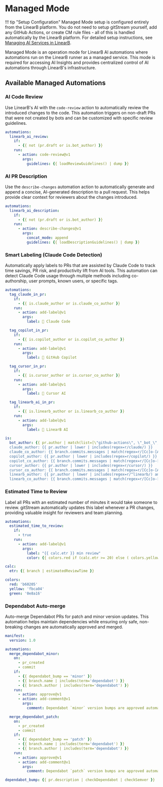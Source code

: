 # Managed Mode

!!! tip "Setup Configuration"
    Managed Mode setup is configured entirely from the LinearB platform. You do not need to setup gitStream yourself, add any GitHub Actions, or create CM rule files - all of this is handled automatically by the LinearB platform. For detailed setup instructions, see [Managing AI Services in LinearB](https://linearb.helpdocs.io/article/hvm9neua4e-managing-ai-services-in-linear-b#ai_tools_automations).

Managed Mode is an operation mode for LinearB AI automations where automations run on the LinearB runner as a managed service. This mode is required for accessing AI Insights and provides centralized control of AI automations through LinearB's infrastructure.

## Available Managed Automations

### AI Code Review

Use LinearB's AI with the `code-review` action to automatically review the introduced changes to the code. This automation triggers on non-draft PRs that were not created by bots and can be customized with specific review guidelines.

```yaml
automations:
  linearb_ai_review:
    if:
      - {{ not (pr.draft or is.bot_author) }}
    run:
      - action: code-review@v1
        args:
          guidelines: {{ loadReviewGuidelines() | dump }}
```

### AI PR Description

Use the `describe-changes` automation action to automatically generate and append a concise, AI-generated description to a pull request. This helps provide clear context for reviewers about the changes introduced.

```yaml
automations:
  linearb_ai_description:
    if:
      - {{ not (pr.draft or is.bot_author) }}
    run:
      - action: describe-changes@v1
        args:
          concat_mode: append
          guidelines: {{ loadDescriptionGuidelines() | dump }}
```

### Smart Labeling (Claude Code Detection)

Automatically apply labels to PRs that are assisted by Claude Code to track time savings, PR risk, and productivity lift from AI tools. This automation can detect Claude Code usage through multiple methods including co-authorship, user prompts, known users, or specific tags.

```yaml
automations:
  tag_claude_in_pr:
    if:
      - {{ is.claude_author or is.claude_co_author }}
    run:
      - action: add-label@v1
        args:
          label: 🤖 Claude Code

  tag_copilot_in_pr:
    if:
      - {{ is.copilot_author or is.copilot_co_author }}
    run:
      - action: add-label@v1
        args:
          label: 🤖 GitHub Copilot

  tag_cursor_in_pr:
    if:
      - {{ is.cursor_author or is.cursor_co_author }}
    run:
      - action: add-label@v1
        args:
          label: 🤖 Cursor AI

  tag_linearb_ai_in_pr:
    if:
      - {{ is.linearb_author or is.linearb_co_author }}
    run:
      - action: add-label@v1
        args:
          label: 🤖 LinearB AI

is:
  bot_author: {{ pr.author | match(list=[\"github-actions\", \"_bot_\", \"[bot]\", \"dependabot\"]) | some }}
  claude_author: {{ pr.author | lower | includes(regex=r/claude/) }}
  claude_co_author: {{ branch.commits.messages | match(regex=r/[Cc]o-[Aa]uthored-[Bb]y:.*[Cc]laude/) | some }}
  copilot_author: {{ pr.author | lower | includes(regex=r/copilot/) }}
  copilot_co_author: {{ branch.commits.messages | match(regex=r/[Cc]o-[Aa]uthored-[Bb]y:.*([Cc]opilot|[Gg]ithub.*[Cc]opilot)/) | some }}
  cursor_author: {{ pr.author | lower | includes(regex=r/cursor/) }}
  cursor_co_author: {{ branch.commits.messages | match(regex=r/[Cc]o-[Aa]uthored-[Bb]y:.*[Cc]ursor/) | some }}
  linearb_author: {{ pr.author | lower | includes(regex=r/^linearb/) and not (pr.author | lower | includes(regex=r/^linearbci$/)) }}
  linearb_co_author: {{ branch.commits.messages | match(regex=r/[Cc]o-[Aa]uthored-[Bb]y:.*(gitstream-cm|linearb).*\\[bot\\]/) | some }}
```

### Estimated Time to Review

Label all PRs with an estimated number of minutes it would take someone to review. gitStream automatically updates this label whenever a PR changes, providing valuable insight for reviewers and team planning.

```yaml
automations:
  estimated_time_to_review:
    if:
      - true
    run:
      - action: add-label@v1
        args:
          label: "{{ calc.etr }} min review"
          color: {{ colors.red if (calc.etr >= 20) else ( colors.yellow if (calc.etr >= 5) else colors.green ) }}

calc:
  etr: {{ branch | estimatedReviewTime }}

colors:
  red: 'b60205'
  yellow: 'fbca04'
  green: '0e8a16'
```

### Dependabot Auto-merge

Auto-merge Dependabot PRs for patch and minor version updates. This automation helps maintain dependencies while ensuring only safe, non-breaking changes are automatically approved and merged.

```yaml
manifest:
  version: 1.0

automations:
  merge_dependabot_minor:
    on:
      - pr_created
      - commit
    if:
      - {{ dependabot_bump == 'minor' }}
      - {{ branch.name | includes(term='dependabot') }}
      - {{ branch.author | includes(term='dependabot') }}
    run:
      - action: approve@v1
      - action: add-comment@v1
        args:
          comment: Dependabot `minor` version bumps are approved automatically.

  merge_dependabot_patch:
    on:
      - pr_created
      - commit
    if:
      - {{ dependabot_bump == 'patch' }}
      - {{ branch.name | includes(term='dependabot') }}
      - {{ branch.author | includes(term='dependabot') }}
    run:
      - action: approve@v1
      - action: add-comment@v1
        args:
          comment: Dependabot `patch` version bumps are approved automatically.

dependabot_bump: {{ pr.description | checkDependabot | checkSemver }}
```
